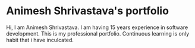 # Animesh Shrivastava's portfolio


Hi, I am Animesh Shrivastava. I am having 15 years experience in software development. This is my professional portfolio. Continuous learning is only habit that i have inculcated.

